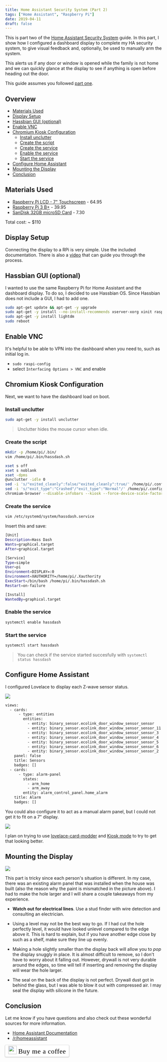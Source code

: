 ```yaml
---
title: Home Assistant Security System (Part 2)
tags: ["Home Assistant", "Raspberry Pi"]
date: 2019-04-11
draft: false
---
```


This is part two of the [Home Assistant Security System](https://aaronkjones.com/blog/home-assistant-security-system) guide. In this part, I show how I configured a dashboard display to complete my HA security system, to give visual feedback and, optionally, be used to manually arm the system. 

This alerts us if any door or window is opened while the family is not home and we can quickly glance at the display to see if anything is open before heading out the door.

This guide assumes you followed [part one](https://aaronkjones.com/blog/home-assistant-security-system).

<!--more-->

## Overview

- [Materials Used](#materials-used)
- [Display Setup](#display-setup)
- [Hassbian GUI (optional)](#hassbian-gui--optional-)
- [Enable VNC](#enable-vnc)
- [Chromium Kiosk Configuration](#chromium-kiosk-configuration)
  * [Install unclutter](#install-unclutter)
  * [Create the script](#create-the-script)
  * [Create the service](#create-the-service)
  * [Enable the service](#enable-the-service)
  * [Start the service](#start-the-service)
- [Configure Home Assistant](#configure-home-assistant)
- [Mounting the Display](#mounting-the-display)
- [Conclusion](#conclusion)

## Materials Used

* [Raspberry Pi LCD - 7" Touchscreen](https://amzn.to/2uqyCB1) - 64.95
* [Raspberry Pi 3 B+](https://amzn.to/2FAVQe7) - 39.95
* [SanDisk 32GB microSD Card](https://amzn.to/2HGCKp2) - 7.30

Total cost: ~ $110

## Display Setup

Connecting the display to a RPi is very simple. Use the included documentation. There is also a [video](https://www.youtube.com/watch?v=uXUjwk2-qx4) that can guide you through the process.


## Hassbian GUI (optional)

I wanted to use the same Raspberry Pi for Home Assistant and the dashboard display. To do so, I decided to use Hassbian OS. Since Hassbian does not include a GUI, I had to add one.

```bash
sudo apt-get update && apt-get -y upgrade
sudo apt-get -y install --no-install-recommends xserver-xorg xinit raspberrypi-ui-mods lxterminal gvfs
sudo apt-get -y install lightdm
sudo reboot
```

## Enable VNC

It's helpful to be able to VPN into the dashboard when you need to, such as initial log in.

- `sudo raspi-config`
- select `Interfacing Options > VNC` and enable

## Chromium Kiosk Configuration

Next, we want to have the dashboard load on boot.

### Install unclutter

```bash
sudo apt-get -y install unclutter
```

> Unclutter hides the mouse cursor when idle.

### Create the script

```bash
mkdir -p /home/pi/.bin/
vim /home/pi/.bin/hassdash.sh
```

```bash
xset s off
xset s noblank
xset -dpms
@unclutter -idle 0
sed -i 's/"exited_cleanly":false/"exited_cleanly":true/' /home/pi/.config/chromium/Default/Preferences
sed -i 's/"exit_type":"Crashed"/"exit_type":"Normal"/' /home/pi/.config/chromium/Default/Preferences
chromium-browser --disable-infobars --kiosk --force-device-scale-factor=0.90 https://www.home-assistant.io
```

### Create the service

```bash
vim /etc/systemd/system/hassdash.service
```

Insert this and save:

```bash
[Unit]
Description=Hass Dash
Wants=graphical.target
After=graphical.target

[Service]
Type=simple
User=pi
Environment=DISPLAY=:0
Environment=XAUTHORITY=/home/pi/.Xauthority
ExecStart=/bin/bash /home/pi/.bin/hassdash.sh
Restart=on-failure

[Install]
WantedBy=graphical.target
```

### Enable the service

```bash
systemctl enable hassdash
```

### Start the service

```bash
systemctl start hassdash
```

> You can check if the service started succesfully with `systemctl status hassdash`

## Configure Home Assistant

I configured Lovelace to display each Z-wave sensor status.

![](https://i.imgur.com/vZz6pWj.png)

```bash
views:
  - cards:
      - type: entities
        entities:
          - entity: binary_sensor.ecolink_door_window_sensor_sensor
          - entity: binary_sensor.ecolink_door_window_sensor_sensor_11
          - entity: binary_sensor.ecolink_door_window_sensor_sensor_3
          - entity: binary_sensor.ecolink_door_window_sensor_sensor_4
          - entity: binary_sensor.ecolink_door_window_sensor_sensor_5
          - entity: binary_sensor.ecolink_door_window_sensor_sensor_6
          - entity: binary_sensor.ecolink_door_window_sensor_sensor_2
    panel: false
    title: Sensors
    badges: []
  - cards:
      - type: alarm-panel
        states:
          - arm_home
          - arm_away
        entity: alarm_control_panel.home_alarm
    title: Alarm
    badges: []
```

You could also configure it to act as a manual alarm panel, but I could not get it to fit on a 7" display.

![](https://i.imgur.com/m46OYFI.jpg)

I plan on trying to use [lovelace-card-modder](https://github.com/thomasloven/lovelace-card-modder) and [Kiosk mode](https://gist.github.com/ciotlosm/1f09b330aa5bd5ea87b59f33609cc931) to try to get that looking better.

## Mounting the Display

![](https://i.imgur.com/iABCVUX.jpg)

This part is tricky since each person's situation is different. In my case, there was an existing alarm panel that was installed when the house was built (also the reason why the paint is mismatched in the picture above). I had to make the hole larger and I will share a couple takeaways from my experience.

- **Watch out for electrical lines**. Use a stud finder with wire detection and consulting an electrician.

- Using a level may not be the best way to go. If I had cut the hole perfectly level, it would have looked unlevel compared to the edge above it. This is hard to explain, but if you have another edge close by such as a shelf, make sure they line up evenly.

- Making a hole slightly smaller than the display back will allow you to *pop* the display snuggly in place. It is almost difficult to remove, so I don't have to worry about it falling out. However, drywall is not very durable around the edges, so time will tell if inserting and removing the display will wear the hole larger.

- The seal on the back of the display is not perfect. Drywall dust got in behind the glass, but I was able to blow it out with compressed air. I may seal the display with silicone in the future.

## Conclusion

Let me know if you have questions and also check out these wonderful sources for more information.

- [Home Assistant Documentation](https://www.home-assistant.io/docs/)
- [/r/homeassistant](http://reddit.com/r/homeassistant/)

<style>.bmc-button img{width: 27px !important;margin-bottom: 1px !important;box-shadow: none !important;border: none !important;vertical-align: middle !important;}.bmc-button{line-height: 36px !important;height:37px !important;text-decoration: none !important;display:inline-flex !important;color:#000000 !important;background-color:#FFFFFF !important;border-radius: 3px !important;border: 1px solid transparent !important;padding: 1px 9px !important;font-size: 22px !important;letter-spacing: 0.6px !important;box-shadow: 0px 1px 2px rgba(190, 190, 190, 0.5) !important;-webkit-box-shadow: 0px 1px 2px 2px rgba(190, 190, 190, 0.5) !important;margin: 0 auto !important;font-family:'Cookie', cursive !important;-webkit-box-sizing: border-box !important;box-sizing: border-box !important;-o-transition: 0.3s all linear !important;-webkit-transition: 0.3s all linear !important;-moz-transition: 0.3s all linear !important;-ms-transition: 0.3s all linear !important;transition: 0.3s all linear !important;}.bmc-button:hover, .bmc-button:active, .bmc-button:focus {-webkit-box-shadow: 0px 1px 2px 2px rgba(190, 190, 190, 0.5) !important;text-decoration: none !important;box-shadow: 0px 1px 2px 2px rgba(190, 190, 190, 0.5) !important;opacity: 0.85 !important;color:#000000 !important;}</style><link href="https://fonts.googleapis.com/css?family=Cookie" rel="stylesheet"><a class="bmc-button" target="_blank" href="https://www.buymeacoffee.com/gj3bSy8IT"><img src="https://www.buymeacoffee.com/assets/img/BMC-btn-logo.svg" alt="Buy me a coffee"><span style="margin-left:5px">Buy me a coffee</span></a>